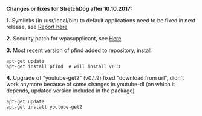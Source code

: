 **Changes or fixes for StretchDog after 10.10.2017:**

**1.** Symlinks (in /usr/local/bin) to default applications need to be fixed in next release, see [Report here](http://murga-linux.com/puppy/viewtopic.php?p=971227#971227)  

**2.** Security patch for wpasupplicant, see [Here](http://murga-linux.com/puppy/viewtopic.php?p=971197#971197)   

**3.** Most recent version of pfind added to repository, install:  
```      
apt-get update     
apt-get install pfind  # will install v6.3     
```      

**4.** Upgrade of "youtube-get2" (v0.1.9) fixed "download from url", didn't work anymore because of some changes in youtube-dl (on which it depends, updated version included in the package)   
```      
apt-get update     
apt-get install youtube-get2     
```      

   